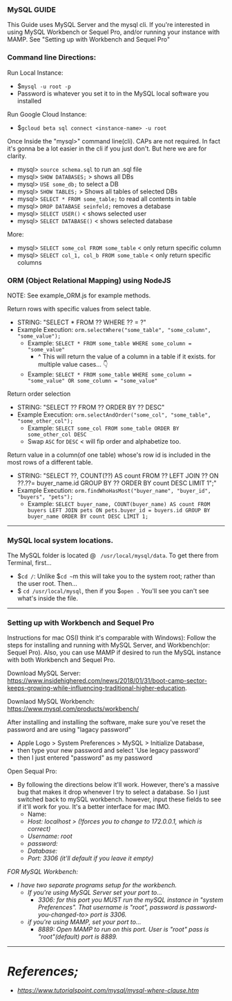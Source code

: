 ### MySQL GUIDE

This Guide uses MySQL Server and the mysql cli. If you're interested in using MySQL Workbench or Sequel Pro, and/or running your instance with MAMP. See "Setting up with Workbench and Sequel Pro"

### Command line Directions:

Run Local Instance:
- $`mysql -u root -p`
- Password is whatever you set it to in the MySQL local software you installed

Run Google Cloud Instance:
- $`gcloud beta sql connect <instance-name> -u root`

Once Inside the "mysql>" command line(cli). CAPs are not required. In fact it's gonna be a lot easier in the cli if you just don't. But here we are for clarity.

- mysql> `source schema.sql` to run an .sql file
- mysql> `SHOW DATABASES;` > shows all DBs
- mysql> `USE some_db;` to select a DB
- mysql> `SHOW TABLES;` > Shows all tables of selected DBs
- mysql> `SELECT * FROM some_table;` to read all contents in table
- mysql> `DROP DATABASE seinfeld;` removes a detabase
- mysql> `SELECT USER()` < shows selected user
- mysql> `SELECT DATABASE()` < shows selected database

More:
- mysql> `SELECT some_col FROM some_table` < only return specific column
- mysql> `SELECT col_1, col_b FROM some_table` < only return specific columns


### ORM (Object Relational Mapping) using NodeJS
NOTE: See example_ORM.js for example methods.

Return rows with specific values from select table.
- STRING: "SELECT * FROM ?? WHERE ?? = ?"
- Example Execution: `orm.selectWhere("some_table", "some_column", "some_value");`
  - Example: `SELECT * FROM some_table WHERE some_column = "some_value"`
    - ^ This will return the value of a column in a table if it exists. for multiple value cases... 👇
  - Example: `SELECT * FROM some_table WHERE some_column = "some_value" OR some_column = "some_value"`

Return order selection
- STRING: "SELECT ?? FROM ?? ORDER BY ?? DESC"
- Example Execution: `orm.selectAndOrder("some_col", "some_table", "some_other_col");`
  - Example: `SELECT some_col FROM some_table ORDER BY some_other_col DESC`
  - Swap `ASC` for `DESC` < will fip order and alphabetize too.

Return value in a column(of one table) whose's row id is included in the most rows of a different table.
- STRING: "SELECT ??, COUNT(??) AS count FROM ?? LEFT JOIN ?? ON ??.??= buyer_name.id GROUP BY ?? ORDER BY count DESC LIMIT 1";"
- Example Execution: `orm.findWhoHasMost("buyer_name", "buyer_id", "buyers", "pets");`
  - Example: `SELECT buyer_name, COUNT(buyer_name) AS count FROM buyers LEFT JOIN pets ON pets.buyer_id = buyers.id GROUP BY buyer_name ORDER BY count DESC LIMIT 1;`

----
### MySQL local system locations.

The MySQL folder is located @ ` /usr/local/mysql/data`. To get there from Terminal, first...

- $`cd /`: Unlike $`cd ~`m this will take you to the system root; rather than the user root. Then...
- $ `cd /usr/local/mysql`, then if you $`open .` You'll see you can't see what's inside the file.

----
### Setting up with Workbench and Sequel Pro
Instructions for mac OS(I think it's comparable with Windows): Follow the steps for installing and running with MySQL Server, and Workbench(or: Sequel Pro). Also, you can use MAMP if desired to run the MySQL instance with both Workbench and Sequel Pro.

Download MySQL Server: https://www.insidehighered.com/news/2018/01/31/boot-camp-sector-keeps-growing-while-influencing-traditional-higher-education.

Downlaod MySQL Workbench: https://www.mysql.com/products/workbench/

After installing and installing the software, make sure you've reset the password and are using "lagacy password"
- Apple Logo > System Preferences > MySQL > Initialize Database,
- then type your new password and select 'Use legacy password'
- then I just entered "password" as my password

Open Sequal Pro:
- By following the directions below it'll work. However, there's a massive bug that makes it drop whenever I try to select a database. So I just switched back to mySQL workbench. however, input these fields to see if it'll work for you. It's a better interface for mac IMO.
  - Name: <I left it empty>  
  - Host: localhost > (!forces you to change to 172.0.0.1, which is correct)
  - Username: root
  - password: <password-you-changed-to>
  - Database: <I left it empty>
  - Port: 3306 (it'll default if you leave it empty)

FOR MySQL Workbench:
- I have two separate programs setup for the workbench.
  - If you're using MySQL Server set your port to...
    - 3306: for this port you MUST run the mySQL instance in "system Preferences". That username is "root", password is password-you-changed-to> port is 3306.
  - if you're using MAMP, set your port to...
    - 8889: Open MAMP to run on this port. User is "root" pass is "root"(default) port is 8889.

----
# References;
- https://www.tutorialspoint.com/mysql/mysql-where-clause.htm
